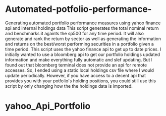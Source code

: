 # Automated-potfolio-performance-
Generating automated portfolio performance measures using yahoo finance api and internal holdings data
This script generates the total nominal return and benchmarks it againts the sp500 for any time period. It will also generate and rank the  return by sector as well as generating the information and returns on the best/worst performing securities in a portfolio given a time period. 
This script uses the yahoo finance api to get up to date prices. I initially wanted to use a bloomberg api to get our portfolio holdings updated information and make everything fully automatic and slef updating. But I found out that bloomberg terminal does not provide an api for remote accesses. So, I ended using a static local holdings csv file where I would update periodically. However, if you have access to a decent api that provides you with your potfolio's holding positions, you could still use this script by only changing how the the holdings data is imported. 
# yahoo_Api_Portfolio
